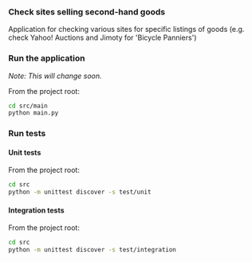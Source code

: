 ### Check sites selling second-hand goods

Application for checking various sites for specific listings of goods (e.g. check Yahoo! Auctions and Jimoty for 'Bicycle Panniers')

### Run the application
_Note: This will change soon._

From the project root:
```bash
cd src/main
python main.py
```


### Run tests
#### Unit tests
From the project root:
```bash
cd src
python -m unittest discover -s test/unit
```

#### Integration tests
From the project root:
```bash
cd src
python -m unittest discover -s test/integration
```